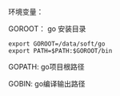 环境变量：

GOROOT： go 安装目录  

```
export GOROOT=/data/soft/go
export PATH=$PATH:$GOROOT/bin
```

GOPATH:  go项目根路径

GOBIN: go编译输出路径






